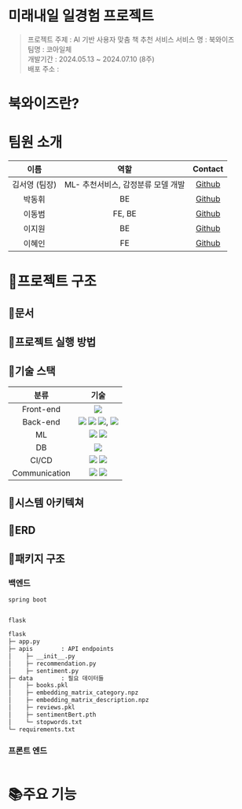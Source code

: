 # 미래내일 일경험 프로젝트

> 프로젝트 주제 : AI 기반 사용자 맞춤 책 추천 서비스
> 서비스 명 : 북와이즈  
> 팀명 : 코아일체  
> 개발기간 : 2024.05.13 ~ 2024.07.10 (8주)  
> 배포 주소 : 

# 북와이즈란?


# 팀원 소개

|     이름      |            역할             |                  Contact                  |
| :-----------: | :-------------------------: | :---------------------------------------: |
| 김서영 (팀장) |      ML- 추천서비스, 감정분류 모델 개발       |  [Github]()   |
|    박동휘     | BE |  [Github]()  |
|    이동범     |    FE, BE     |  [Github]()  |
|    이지원     |    BE     |  [Github]()  |
|    이혜인     |          FE           | [Github]() |

# 📁프로젝트 구조

## 📃문서
<!---
📃[컨벤션 및 Git 브랜치 전략](https://www.notion.so/3c2d5bfe31a548628bdb70238f0e2b68)  
📃[회의록](https://www.notion.so/SSAFY-MEETING-fb956dfd180e49a185007fc27b67d1c5)  
📃[추천 알고리즘](https://www.notion.so/ac2bbe43b3824bceac81f3b50a5e7eda)
--->

## 📁프로젝트 실행 방법



## 📁기술 스택

|     분류      |                                                                                                                                        기술                                                                                                                                         |
| :-----------: | :---------------------------------------------------------------------------------------------------------------------------------------------------------------------------------------------------------------------------------------------------------------------------------: |
|   Front-end   |                                                                                                      <img src="https://img.shields.io/badge/Vue.js-2.6.12-green?logo=vue.js">                                                                                                       |
|   Back-end    | <img src="https://img.shields.io/badge/Java-1.8-blue?logo=java"> <img src="https://img.shields.io/badge/Python-3.7-blue?logo=python"> <img src="https://img.shields.io/badge/Spring-2.4.3-green?logo=spring">, <img src="https://img.shields.io/badge/Flask-1.1.2-blue?logo=flask"> |
|      ML       |                                                                    <img src="https://img.shields.io/badge/Pytorch-1.8.1-red?logo=pytorch"> <img src="https://img.shields.io/badge/Python-3.7-blue?logo=python">                                                                     |
|      DB       |                                                                                                         <img src="https://img.shields.io/badge/MySQL-v8.0-blue?logo=mysql">                                                                                                         |
|     CI/CD     |                                                                      <img src="https://img.shields.io/badge/Docker-blue?logo=docker"> <img src="https://img.shields.io/badge/Jenkins-lightgrey?logo=jenkins">                                                                       |
| Communication |                                                                  <img src="https://img.shields.io/badge/Mattermost-blue?logo=mattermost"> <img src="https://img.shields.io/badge/Discord-lightgrey?logo=discord">                                                                   |

## 📁시스템 아키텍쳐
<!---
![시스템구조](Document/system_architecture/system_arch.png)  
![배포과정](Document/system_architecture/배포프로세스.png)
--->

## 📁ERD
<!---
![ERD](Document/DB/ERD_message_v2.1.png)
--->
## 📁패키지 구조

### 백엔드

`spring boot`

```bash

```

`flask`

```bash
flask
├─ app.py
├─ apis        : API endpoints
│    ├─ __init__.py
│    ├─ recommendation.py
│    ├─ sentiment.py
├─ data        : 필요 데이터들
│    ├─ books.pkl
│    ├─ embedding_matrix_category.npz
│    ├─ embedding_matrix_description.npz
│    ├─ reviews.pkl
│    ├─ sentimentBert.pth
│    └─ stopwords.txt
└─ requirements.txt
```

### 프론트 엔드

```bash


```

# 📚주요 기능
<!---
## 메인 페이지(읽은 책, 선호 장르, 위시리스트 기반 추천)

### 👩유저 A (문학, 예술, 여행 관련 도서 선호)

![추천_A](Document/images/recommend_user_a.gif)

### 🧑유저 B (프로그래밍 관련 도서 선호)

![추천_B](Document/images/recommend_user_b.gif)

## 책 상세 페이지

### 키워드 분석

![상세1](Document/images/book_detail_1.gif)

### 감정 분석 + 토픽 분석

![상세2](Document/images/book_detail.gif)

### 책 비교

![상세3](Document/images/book_detail_3.gif)

## 문장 수집

![문장수집](Document/images/book_read.gif)

## 책 검색

![검색](Document/images/book_search.gif)

## 유저 페이지

### 선호 장르 분석

![선호장르](Document/images/user_genre.gif)

--->
